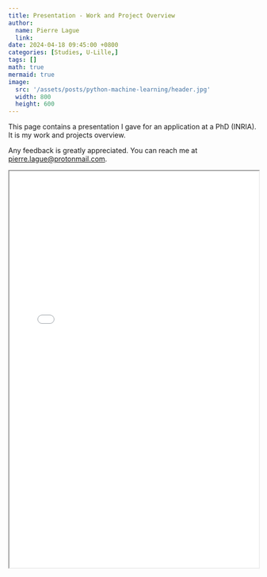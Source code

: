 ```yaml
---
title: Presentation - Work and Project Overview
author:
  name: Pierre Lague
  link: 
date: 2024-04-18 09:45:00 +0800
categories: [Studies, U-Lille,]
tags: []
math: true
mermaid: true
image:
  src: '/assets/posts/python-machine-learning/header.jpg'
  width: 800
  height: 600
---
```


This page contains a presentation I gave for an application at a PhD (INRIA). It is my work and projects overview.

Any feedback is greatly appreciated. You can reach me at pierre.lague@protonmail.com.

<html>
  <body>
    <iframe src="/assets/posts/thesis/Work and Project Overview - Pierre Lague.pdf" width="100%" height="800px">
    </iframe>
  </body>
</html>